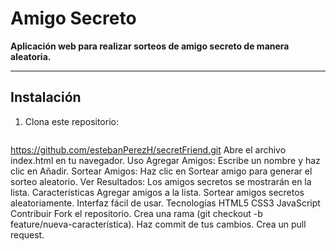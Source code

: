 # Amigo Secreto

**Aplicación web para realizar sorteos de amigo secreto de manera aleatoria.**

---

## Instalación

1. Clona este repositorio:

   ```bash
  https://github.com/estebanPerezH/secretFriend.git
Abre el archivo index.html en tu navegador.
Uso
Agregar Amigos: Escribe un nombre y haz clic en Añadir.
Sortear Amigos: Haz clic en Sortear amigo para generar el sorteo aleatorio.
Ver Resultados: Los amigos secretos se mostrarán en la lista.
Características
Agregar amigos a la lista.
Sortear amigos secretos aleatoriamente.
Interfaz fácil de usar.
Tecnologías
HTML5
CSS3
JavaScript
Contribuir
Fork el repositorio.
Crea una rama (git checkout -b feature/nueva-característica).
Haz commit de tus cambios.
Crea un pull request.

